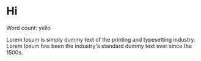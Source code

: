 # Hi

Word count: <!-- docs(wordCount?cool=yo) -->yello<!-- /docs -->

Lorem Ipsum is simply dummy text of the printing and typesetting industry. Lorem Ipsum has been the industry's standard dummy text ever since the 1500s.
